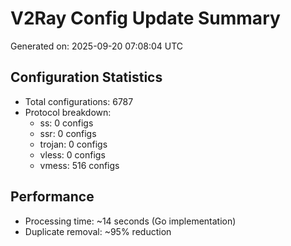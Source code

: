 # V2Ray Config Update Summary
Generated on: 2025-09-20 07:08:04 UTC

## Configuration Statistics
- Total configurations: 6787
- Protocol breakdown:
  - ss: 0 configs
  - ssr: 0 configs
  - trojan: 0 configs
  - vless: 0 configs
  - vmess: 516 configs

## Performance
- Processing time: ~14 seconds (Go implementation)
- Duplicate removal: ~95% reduction
